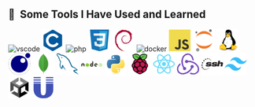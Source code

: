 




<h2> 🚀 &nbsp;Some Tools I Have Used and Learned</h2>
<p align="left">
<img src="https://cdn.jsdelivr.net/gh/devicons/devicon/icons/vscode/vscode-original.svg" alt="vscode" width="45" height="45"/>
<img src="https://github.com/devicons/devicon/blob/v2.15.1/icons/c/c-plain.svg" alt="c" width="45" height="45"/>
<img src="https://cdn.jsdelivr.net/gh/devicons/devicon/icons/php/php-original.svg" alt="php" width="45" height="45"/>
<img src="https://github.com/devicons/devicon/blob/v2.15.1/icons/css3/css3-original.svg" alt="c" width="45" height="45"/>
<img src="https://github.com/devicons/devicon/blob/v2.15.1/icons/debian/debian-original.svg" alt="debian" width="45" height="45"/>
<img src="https://github.com/devicons/devicon/tree/v2.15.1/icons/docker" alt="docker" width="45" height="45"/>
<img src="https://github.com/devicons/devicon/blob/v2.15.1/icons/javascript/javascript-original.svg" alt="javascript" width="45" height="45"/>
<img src="https://github.com/devicons/devicon/blob/v2.15.1/icons/jupyter/jupyter-original.svg" alt="jupyter" width="45" height="45"/>
<img src="https://github.com/devicons/devicon/blob/v2.15.1/icons/linux/linux-original.svg" alt="linux" width="45" height="45"/>
<img src="https://github.com/devicons/devicon/blob/v2.15.1/icons/lua/lua-original.svg" alt="lua" width="45" height="45"/>
<img src="https://github.com/devicons/devicon/blob/v2.15.1/icons/mongodb/mongodb-original.svg" alt="mongodb" width="45" height="45"/>
<img src="https://github.com/devicons/devicon/blob/v2.15.1/icons/mysql/mysql-original.svg" alt="mysql" width="45" height="45"/>
<img src="https://github.com/devicons/devicon/blob/v2.15.1/icons/nodejs/nodejs-original-wordmark.svg" alt="nodejs" width="45" height="45"/>
<img src="https://github.com/devicons/devicon/blob/v2.15.1/icons/python/python-original.svg" alt="python" width="45" height="45"/>
<img src="https://github.com/devicons/devicon/blob/v2.15.1/icons/raspberrypi/raspberrypi-original.svg" alt="raspberrypi" width="45" height="45"/>
<img src="https://github.com/devicons/devicon/blob/v2.15.1/icons/react/react-original.svg" alt="react" width="45" height="45"/>
<img src="https://github.com/devicons/devicon/blob/v2.15.1/icons/redux/redux-original.svg" alt="redux" width="45" height="45"/>
<img src="https://github.com/devicons/devicon/blob/v2.15.1/icons/ssh/ssh-original-wordmark.svg" alt="ssh" width="45" height="45"/>
<img src="https://github.com/devicons/devicon/blob/v2.15.1/icons/tailwindcss/tailwindcss-plain.svg" alt="tailwindcss" width="45" height="45"/>
<img src="https://github.com/devicons/devicon/blob/v2.15.1/icons/unity/unity-original.svg" alt="unity" width="45" height="45"/>
<img src="https://github.com/devicons/devicon/blob/v2.15.1/icons/unix/unix-original.svg" alt="unix" width="45" height="45"/>
</p>
<!--
**cinnamonjs/cinnamonjs** is a ✨ _special_ ✨ repository because its `README.md` (this file) appears on your GitHub profile.

Here are some ideas to get you started:

- 🔭 I’m currently working on ...
- 🌱 I’m currently learning ...
- 👯 I’m looking to collaborate on ...
- 🤔 I’m looking for help with ...
- 💬 Ask me about ...
- 📫 How to reach me: ...
- 😄 Pronouns: ...
- ⚡ Fun fact: ...
-->
